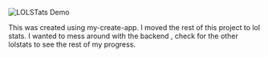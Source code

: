 ![LOLSTats Demo](/version1.gif)

This was created using my-create-app. I moved the rest of this project to lol stats. I wanted to mess around with the backend , check for the other lolstats to see the rest of my progress.
